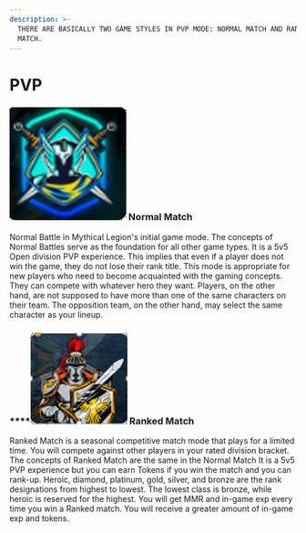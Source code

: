 ```yaml
---
description: >-
  THERE ARE BASICALLY TWO GAME STYLES IN PVP MODE: NORMAL MATCH AND RANKED
  MATCH.
---
```


# PVP

### <img src="../../../.gitbook/assets/image (17).png" alt="" data-size="line">  Normal Match

Normal Battle in Mythical Legion's initial game mode. The concepts of Normal Battles serve as the foundation for all other game types. It is a 5v5 Open division PVP experience. This implies that even if a player does not win the game, they do not lose their rank title. This mode is appropriate for new players who need to become acquainted with the gaming concepts. They can compete with whatever hero they want. Players, on the other hand, are not supposed to have more than one of the same characters on their team. The opposition team, on the other hand, may select the same character as your lineup.

### ****<img src="../../../.gitbook/assets/image (10) (1) (1).png" alt="" data-size="line">  **Ranked Match**

Ranked Match is a seasonal competitive match mode that plays for a limited time. You will compete against other players in your rated division bracket. The concepts of Ranked Match are the same in the Normal Match It is a 5v5 PVP experience but you can earn Tokens if you win the match and you can rank-up. Heroic, diamond, platinum, gold, silver, and bronze are the rank designations from highest to lowest. The lowest class is bronze, while heroic is reserved for the highest. You will get MMR and in-game exp every time you win a Ranked match. You will receive a greater amount of in-game exp and tokens.
